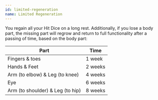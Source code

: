 ```yaml
---
id: limited-regeneration
name: Limited Regeneration
---
```

You regain all your Hit Dice on a long rest. Additionally, if you lose a body part, the missing part will regrow
and return to full functionality after a passing of time, based on the body part:

Part | Time
--- | ---
Fingers & toes | 1 week
Hands & Feet | 2 weeks
Arm (to elbow) & Leg (to knee) | 4 weeks
Eye | 6 weeks
Arm (to shoulder) & Leg (to hip) | 8 weeks

<br>
